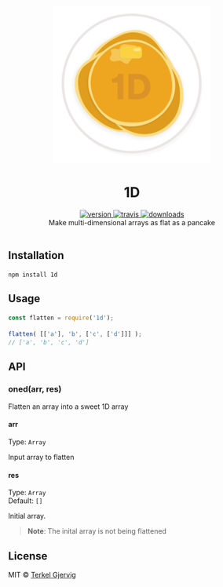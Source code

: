 <div align="center">
  <img src="https://github.com/terkelg/1d/raw/master/1d.png" alt="1D" width="320" />
</div>

<h1 align="center">1D</h1>

<div align="center">
  <a href="https://npmjs.org/package/1d">
    <img src="https://img.shields.io/npm/v/1d.svg" alt="version" />
  </a>
  <a href="https://travis-ci.org/terkelg/1d">
    <img src="https://img.shields.io/travis/terkelg/1d.svg" alt="travis" />
  </a>
  <a href="https://npmjs.org/package/1d">
    <img src="https://img.shields.io/npm/dm/1d.svg" alt="downloads" />
  </a>
</div>

<div align="center">Make multi-dimensional arrays as flat as a pancake</div>

<br />


## Installation

```
npm install 1d
```


## Usage

```js
const flatten = require('1d');

flatten( [['a'], 'b', ['c', ['d']]] );
// ['a', 'b', 'c', 'd']
```


## API

### oned(arr, res)

Flatten an array into a sweet 1D array

#### arr

Type: `Array`

Input array to flatten

#### res

Type: `Array`<br>
Default: `[]`

Initial array.

> **Note**: The inital array is not being flattened


## License

MIT © [Terkel Gjervig](https://terkel.com)
